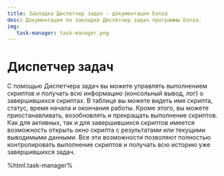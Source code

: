 ```yaml
---
title: Закладка Диспетчер задач - документация Eonza
desc: Документация по закладке Диспетчер задач программы Eonza.
img:
   task-manager: task-manager.png
---
```

# Диспетчер задач

С помощью Диспетчера задач вы можете управлять выполнением скриптов и получать всю информацию (консольный вывод, лог) о завершившихся скриптах. В таблице вы можете видеть имя скрипта, статус, время начала и окончания работы. Кроме этого, вы можете приостанавливать, возобновлять и прекращать выполнение скриптов. Как для активных, так и для завершившихся скриптов имеется возможность открыть окно скрипта с результатами или текущими выводимыми данными. Все эти возможности позволяют полностью контролировать выполнение скриптов и получать всю историю уже завершившихся задач.

%html.task-manager%
